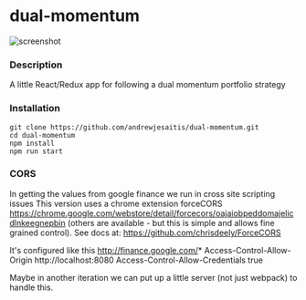 # dual-momentum

![screenshot](./screenshot.png)

### Description

A little React/Redux app for following a dual momentum portfolio strategy

### Installation

```
git clone https://github.com/andrewjesaitis/dual-momentum.git
cd dual-momentum
npm install
npm run start
```
### CORS
In getting the values from google finance we run in cross site scripting issues
This version uses a chrome extension forceCORS https://chrome.google.com/webstore/detail/forcecors/oajaiobpeddomajelicdlnkeegnepbin (others are available - but this is simple and allows fine grained control). See docs at:
https://github.com/chrisdeely/ForceCORS

It's configured like this
http://finance.google.com/*
Access-Control-Allow-Origin http://localhost:8080
Access-Control-Allow-Credentials true

Maybe in another iteration we can put up a little server (not just webpack) to handle this.
